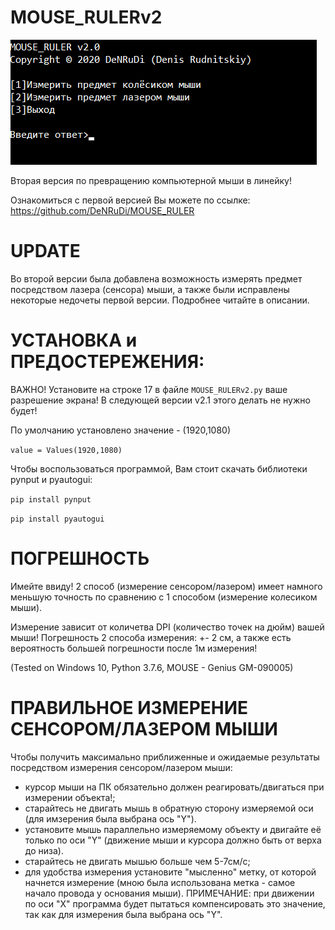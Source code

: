 # MOUSE_RULERv2

![alt text](MOUSE_RULERv2.png)


Вторая версия по превращению компьютерной мыши в линейку! 

Ознакомиться с первой версией Вы можете по ссылке:
https://github.com/DeNRuDi/MOUSE_RULER

# UPDATE

Во второй версии была добавлена возможность измерять предмет посредством лазера (сенсора) мыши, а также были исправлены некоторые недочеты первой версии. Подробнее читайте в описании.

# УСТАНОВКА и ПРЕДОСТЕРЕЖЕНИЯ:
ВАЖНО! Установите на строке 17 в файле `MOUSE_RULERv2.py` ваше разрешение экрана! В следующей версии v2.1 этого делать не нужно будет! 

По умолчанию установлено значение - (1920,1080)

`value = Values(1920,1080)`

Чтобы воспользоваться программой, Вам стоит скачать библиотеки pynput и pyautogui:

`pip install pynput`

`pip install pyautogui` 

# ПОГРЕШНОСТЬ
Имейте ввиду! 2 способ (измерение сенсором/лазером) имеет намного меньшую точность по сравнению с 1 способом (измерение колесиком мыши). 

Измерение зависит от количетва DPI (количество точек на дюйм) вашей мыши! 
Погрешность 2 способа измерения: +- 2 см, а также есть вероятность большей погрешности после 1м измерения!

(Tested on Windows 10, Python 3.7.6, MOUSE - Genius GM-090005)

# ПРАВИЛЬНОЕ ИЗМЕРЕНИЕ СЕНСОРОМ/ЛАЗЕРОМ МЫШИ
Чтобы получить максимально приближенные и ожидаемые результаты посредством измерения сенсором/лазером мыши:
- курсор мыши на ПК обязательно должен реагировать/двигаться при измерении объекта!; 
- старайтесь не двигать мышь в обратную сторону измеряемой оси (для имзерения была выбрана ось "Y"). 
- установите мышь параллельно измеряемому объекту и двигайте её только по оси "Y" (движение мыши и курсора должно быть от верха до низа). 
- старайтесь не двигать мышью больше чем 5-7см/с;
- для удобства измерения установите "мысленно" метку, от которой начнется измерение (мною была использована метка - самое начало провода у основания мыши).
ПРИМЕЧАНИЕ: при движении по оси "X" программа будет пытаться компенсировать это значение, так как для измерения была выбрана ось "Y".
